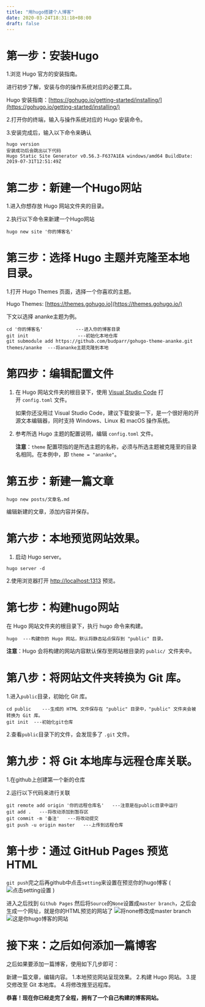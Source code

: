 ```yaml
---
title: "用hugo搭建个人博客"
date: 2020-03-24T18:31:18+08:00
draft: false
---
```


# 第一步：安装Hugo
1.浏览 Hugo 官方的安装指南。

进行初步了解，安装与你的操作系统对应的必要工具。

Hugo 安装指南：[https://gohugo.io/getting-started/installing/](https://gohugo.io/getting-started/installing/)

2.打开你的终端，输入与操作系统对应的 Hugo 安装命令。

3.安装完成后，输入以下命令来确认
```
hugo version
安装成功后会跳出以下代码
Hugo Static Site Generator v0.56.3-F637A1EA windows/amd64 BuildDate: 2019-07-31T12:51:49Z
```
# 第二步：新建一个Hugo网站
1.进入你想存放 Hugo 网站文件夹的目录。

2.执行以下命令来新建一个Hugo网站
```
hugo new site '你的博客名' 
```

# 第三步：选择 Hugo 主题并克隆至本地目录。
1.打开 Hugo Themes 页面，选择一个你喜欢的主题。

Hugo Themes: [https://themes.gohugo.io](https://themes.gohugo.io/)

下文以选择 ananke主题为例。

```
cd '你的博客名'            ---进入你的博客目录
git init                  ---初始化本地仓库
git submodule add https://github.com/budparr/gohugo-theme-ananke.git themes/ananke  ---将ananke主题克隆到本地
```

# 第四步：编辑配置文件
1.  在 Hugo 网站文件夹的根目录下，使用 [Visual Studio Code](https://mp.weixin.qq.com/s/lt9XzlAOzpIqPLMuUBVNLw) 打开 `config.toml` 文件。

    如果你还没用过 Visual Studio Code，建议下载安装一下，是一个很好用的开源文本编辑器，同时支持 Windows、Linux 和 macOS 操作系统。

2.  参考所选 Hugo 主题的配置说明，编辑 `config.toml` 文件。

    **注意**：`theme` 配置项指的是所选主题的名称，必须与所选主题被克隆至的目录名相同。在本例中，即 `theme = "ananke"`。

# 第五步：新建一篇文章
```
hugo new posts/文章名.md
```
编辑新建的文章，添加内容并保存。

# 第六步：本地预览网站效果。
1. 启动 Hugo server。
```
hugo server -d
```

2.使用浏览器打开 [http://localhost:1313](http://localhost:1313/) 预览。

# 第七步：构建hugo网站

在 Hugo 网站文件夹的根目录下，执行 hugo 命令来构建。
```
hugo  ---构建你的 Hugo 网站，默认将静态站点保存到 "public" 目录。
```
**注意**：Hugo 会将构建的网站内容默认保存至网站根目录的 `public/ `文件夹中。

# 第八步：将网站文件夹转换为 Git 库。
1.进入`public`目录，初始化 Git 库。
```
cd public    ---生成的 HTML 文件保存在 "public" 目录中，"public" 文件夹会被转换为 Git 库。
git init  ---初始化git仓库
```
2.查看` public `目录下的文件，会发现多了 `.git` 文件。

# 第九步：将 Git 本地库与远程仓库关联。
1.在github上创建第一个新的仓库

2.运行以下代码来进行关联
```
git remote add origin '你的远程仓库名'   ---注意是在public目录中运行
git add .   ---将改动添加到暂存区
git commit -m '备注'   ---将改动提交
git push -u origin master   ---上传到远程仓库
```

# 第十步：通过 GitHub Pages 预览 HTML

`git push`完之后再github中点击`setting`来设置在预览你的hugo博客
(![点击setting设置](https://upload-images.jianshu.io/upload_images/19233819-95a904ee3258be44.png?imageMogr2/auto-orient/strip%7CimageView2/2/w/1240)
)

进入之后找到 `Github Pages` 然后将`Source`的`None`设置成`master branch`，之后会生成一个网址，就是你的HTML预览的网站了
![将none修改成master branch](https://upload-images.jianshu.io/upload_images/19233819-80f4f33d9098d5f5.png?imageMogr2/auto-orient/strip%7CimageView2/2/w/1240)
![这是你hugo博客的网站](https://upload-images.jianshu.io/upload_images/19233819-db8e11cdd20c7a9e.png?imageMogr2/auto-orient/strip%7CimageView2/2/w/1240)

# 接下来：之后如何添加一篇博客

之后如果要添加一篇博客，使用如下几步即可：

新建一篇文章，编辑内容。
1.本地预览网站呈现效果。
2.构建 Hugo 网站。
3.提交修改至 Git 本地库。
4.将修改推至远程库。

**恭喜！现在你已经走完了全程，拥有了一个自己构建的博客网站。**

